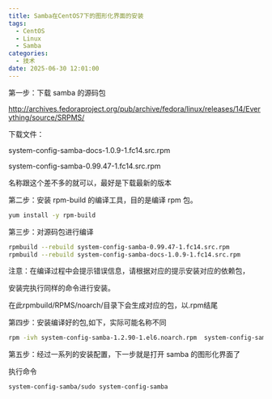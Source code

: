 ```yaml
---
title: Samba在CentOS7下的图形化界面的安装
tags:
  - CentOS
  - Linux
  - Samba
categories:
  - 技术
date: 2025-06-30 12:01:00
---
```


第一步：下载 samba 的源码包

http://archives.fedoraproject.org/pub/archive/fedora/linux/releases/14/Everything/source/SRPMS/

下载文件：

system-config-samba-docs-1.0.9-1.fc14.src.rpm

system-config-samba-0.99.47-1.fc14.src.rpm

名称跟这个差不多的就可以，最好是下载最新的版本

第二步：安装 rpm-build  的编译工具，目的是编译 rpm 包。

```bash
yum install -y rpm-build
```

第三步：对源码包进行编译

```bash
rpmbuild --rebuild system-config-samba-0.99.47-1.fc14.src.rpm
rpmbuild --rebuild system-config-samba-docs-1.0.9-1.fc14.src.rpm
```

注意：在编译过程中会提示错误信息，请根据对应的提示安装对应的依赖包，

安装完执行同样的命令进行安装。

在此rpmbuild/RPMS/noarch/目录下会生成对应的包，以.rpm结尾

第四步：安装编译好的包,如下，实际可能名称不同

```bash
rpm -ivh system-config-samba-1.2.90-1.el6.noarch.rpm  system-config-samba-docs-1.0.9-1.el6.noarch.rpm
```

第五步：经过一系列的安装配置，下一步就是打开 samba 的图形化界面了

执行命令

```bash
system-config-samba/sudo system-config-samba
```


